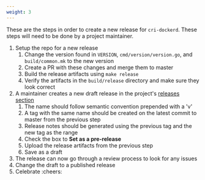 ```yaml
---
weight: 3
---
```


These are the steps in order to create a new release for `cri-dockerd`. These steps will need to be done by a project maintainer.

1. Setup the repo for a new release
    1. Change the version found in `VERSION`, `cmd/version/version.go`, and `build/common.mk` to the new version
    2. Create a PR with these changes and merge them to master
    3. Build the release artifacts using `make release`
    4. Verify the artifacts in the `build/release` directory and make sure they look correct
2. A maintainer creates a new draft release in the project's [releases section](https://github.com/Mirantis/cri-dockerd/releases)
    1. The name should follow semantic convention prepended with a 'v'
    2. A tag with the same name should be created on the latest commit to master from the previous step
    3. Release notes should be generated using the previous tag and the new tag as the range
    4. Check the box to **Set as a pre-release**
    5. Upload the release artifacts from the previous step
    5. Save as a draft
3. The release can now go through a review process to look for any issues
4. Change the draft to a published release
5. Celebrate :cheers:
